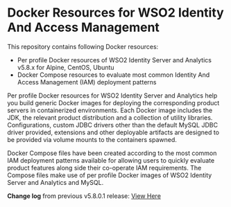 # Docker Resources for WSO2 Identity And Access Management

This repository contains following Docker resources:

- Per profile Docker resources of WSO2 Identity Server and Analytics v5.8.x for Alpine, CentOS, Ubuntu
- Docker Compose resources to evaluate most common Identity And Access Management (IAM) deployment patterns

Per profile Docker resources for WSO2 Identity Server and Analytics help you build generic Docker images for deploying the
corresponding product servers in containerized environments. Each Docker image includes the JDK, the relevant product distribution
and a collection of utility libraries. Configurations, custom JDBC drivers other than the default MySQL JDBC driver provided,
extensions and other deployable artifacts are designed to be provided via volume mounts to the containers spawned.

Docker Compose files have been created according to the most common IAM deployment patterns available for allowing users
to quickly evaluate product features along side their co-operate IAM requirements. The Compose files make use of per profile
Docker images of WSO2 Identity Server and Analytics and MySQL.

**Change log** from previous v5.8.0.1 release: [View Here](CHANGELOG.md)

